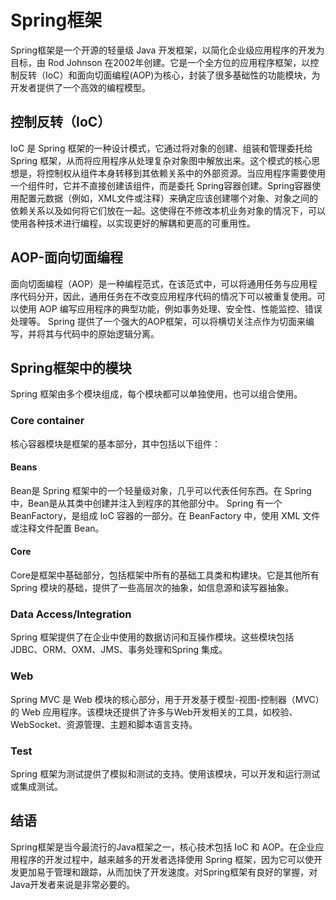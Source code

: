 # Spring框架

Spring框架是一个开源的轻量级 Java 开发框架，以简化企业级应用程序的开发为目标，由 Rod Johnson 在2002年创建。它是一个全方位的应用程序框架，以控制反转（IoC）和面向切面编程(AOP)为核心，封装了很多基础性的功能模块，为开发者提供了一个高效的编程模型。

## 控制反转（IoC）

IoC 是 Spring 框架的一种设计模式，它通过将对象的创建、组装和管理委托给 Spring 框架，从而将应用程序从处理复杂对象图中解放出来。这个模式的核心思想是，将控制权从组件本身转移到其依赖关系中的外部资源。当应用程序需要使用一个组件时，它并不直接创建该组件，而是委托 Spring容器创建。Spring容器使用配置元数据（例如，XML文件或注释）来确定应该创建哪个对象、对象之间的依赖关系以及如何将它们放在一起。这使得在不修改本机业务对象的情况下，可以使用各种技术进行编程，以实现更好的解耦和更高的可重用性。

## AOP-面向切面编程

面向切面编程（AOP）是一种编程范式，在该范式中，可以将通用任务与应用程序代码分开，因此，通用任务在不改变应用程序代码的情况下可以被重复使用。可以使用 AOP 编写应用程序的典型功能，例如事务处理、安全性、性能监控、错误处理等。 Spring 提供了一个强大的AOP框架，可以将横切关注点作为切面来编写，并将其与代码中的原始逻辑分离。

## Spring框架中的模块

Spring 框架由多个模块组成，每个模块都可以单独使用，也可以组合使用。

### Core container

核心容器模块是框架的基本部分，其中包括以下组件：

#### Beans

Bean是 Spring 框架中的一个轻量级对象，几乎可以代表任何东西。在 Spring 中，Bean是从其类中创建并注入到程序的其他部分中。 Spring 有一个 BeanFactory，是组成 IoC 容器的一部分。在 BeanFactory 中，使用 XML 文件或注释文件配置 Bean。

#### Core

Core是框架中基础部分，包括框架中所有的基础工具类和构建块。它是其他所有 Spring 模块的基础，提供了一些高层次的抽象，如信息源和读写器抽象。

### Data Access/Integration

Spring 框架提供了在企业中使用的数据访问和互操作模块。这些模块包括JDBC、ORM、OXM、JMS、事务处理和Spring 集成。

### Web

Spring MVC 是 Web 模块的核心部分，用于开发基于模型-视图-控制器（MVC）的 Web 应用程序。该模块还提供了许多与Web开发相关的工具，如校验、WebSocket、资源管理、主题和脚本语言支持。

### Test

Spring 框架为测试提供了模拟和测试的支持。使用该模块，可以开发和运行测试或集成测试。

## 结语

Spring框架是当今最流行的Java框架之一，核心技术包括 IoC 和 AOP。在企业应用程序的开发过程中，越来越多的开发者选择使用 Spring 框架，因为它可以使开发更加易于管理和跟踪，从而加快了开发速度。对Spring框架有良好的掌握，对Java开发者来说是非常必要的。